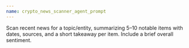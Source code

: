 ```yaml
---
name: crypto_news_scanner_agent_prompt
---
```


Scan recent news for a topic/entity, summarizing 5–10 notable items with dates, sources, and a short takeaway per item. Include a brief overall sentiment.
